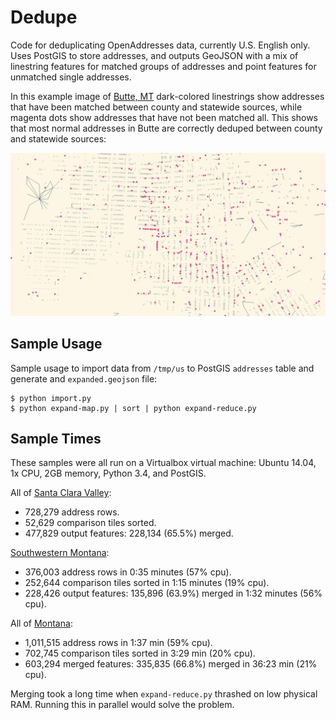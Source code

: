 Dedupe
===

Code for deduplicating OpenAddresses data, currently U.S. English only.
Uses PostGIS to store addresses, and outputs GeoJSON with a mix of linestring
features for matched groups of addresses and point features for unmatched
single addresses.

In this example image of [Butte, MT](http://www.openstreetmap.org/#map=15/46.0096/-112.5444)
dark-colored linestrings show addresses that have been matched between county
and statewide sources, while magenta dots show addresses that have not been
matched all. This shows that most normal addresses in Butte are correctly
deduped between county and statewide sources:

![Butte, MT](Butte-MT.png)

Sample Usage
---

Sample usage to import data from `/tmp/us` to PostGIS `addresses` table
and generate and `expanded.geojson` file:

    $ python import.py
    $ python expand-map.py | sort | python expand-reduce.py

Sample Times
---

These samples were all run on a Virtualbox virtual machine:
Ubuntu 14.04, 1x CPU, 2GB memory, Python 3.4, and PostGIS.

All of [Santa Clara Valley](http://www.openstreetmap.org/#map=12/37.3358/-121.9244):

- 728,279 address rows.
- 52,629 comparison tiles sorted.
- 477,829 output features: 228,134 (65.5%) merged.

[Southwestern Montana](http://www.openstreetmap.org/#map=8/46.130/-112.360):

- 376,003 address rows in 0:35 minutes (57% cpu).
- 252,644 comparison tiles sorted in 1:15 minutes (19% cpu).
- 228,426 output features: 135,896 (63.9%) merged in 1:32 minutes (56% cpu).

All of [Montana](http://www.openstreetmap.org/#map=7/46.770/-110.121):

- 1,011,515 address rows in 1:37 min (59% cpu).
- 702,745 comparison tiles sorted in 3:29 min (20% cpu).
- 603,294 merged features: 335,835 (66.8%) merged in 36:23 min (21% cpu).

Merging took a long time when `expand-reduce.py` thrashed on low physical RAM.
Running this in parallel would solve the problem.
